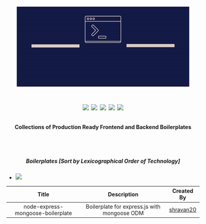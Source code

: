 <h1 align="center">
  <br>
  <a href="https://shravan20.github.io/production-ready-boilerplates/" target="_blank"><img src="assets/logo.gif" alt="logo" ></a>
  <p align="center">
  <image src="https://img.shields.io/badge/Maintained%3F-yes-green.svg"/>
  <image src="https://img.shields.io/website-up-down-green-red/http/monip.org.svg"/>
  <image src="https://img.shields.io/github/forks/shravan20/production-ready-boilerplates.svg"/>
  <image src="https://img.shields.io/github/stars/shravan20/production-ready-boilerplates.svg"/>
  <image src="https://img.shields.io/github/license/shravan20/production-ready-boilerplates.svg"/>
<p align="center">
</h1>

<h4 align="center">Collections of Production Ready Frontend and Backend Boilerplates</h4>
<br>
<br>

<h5 align="center"> Boilerplates [Sort by Lexicographical Order of Technology] </h5>

- <image src="https://img.shields.io/badge/Node.js-43853D?style=for-the-badge&logo=node.js&logoColor=white"/>

| Title  | Description | Created By |
|:-:|:-:|:-:|
| node-express-mongoose-boilerplate  | Boilerplate for express.js with mongoose ODM  |  [shravan20](https://github.com/shravan20)  |